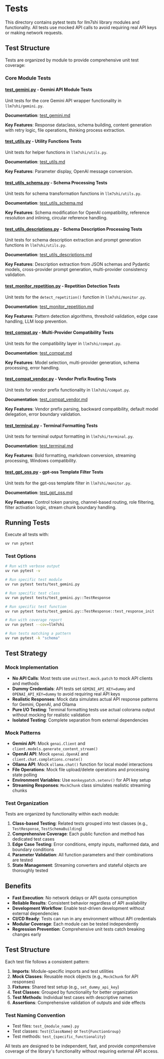 # Tests

This directory contains pytest tests for llm7shi library modules and functionality. All tests use mocked API calls to avoid requiring real API keys or making network requests.

## Test Structure

Tests are organized by module to provide comprehensive unit test coverage:

### Core Module Tests

#### [test_gemini.py](test_gemini.py) - Gemini API Module Tests
Unit tests for the core Gemini API wrapper functionality in `llm7shi/gemini.py`.

**Documentation**: [test_gemini.md](test_gemini.md)

**Key Features**: Response dataclass, schema building, content generation with retry logic, file operations, thinking process extraction.

#### [test_utils.py](test_utils.py) - Utility Functions Tests
Unit tests for helper functions in `llm7shi/utils.py`.

**Documentation**: [test_utils.md](test_utils.md)

**Key Features**: Parameter display, OpenAI message conversion.

#### [test_utils_schema.py](test_utils_schema.py) - Schema Processing Tests
Unit tests for schema transformation functions in `llm7shi/utils.py`.

**Documentation**: [test_utils_schema.md](test_utils_schema.md)

**Key Features**: Schema modification for OpenAI compatibility, reference resolution and inlining, circular reference handling.

#### [test_utils_descriptions.py](test_utils_descriptions.py) - Schema Description Processing Tests
Unit tests for schema description extraction and prompt generation functions in `llm7shi/utils.py`.

**Documentation**: [test_utils_descriptions.md](test_utils_descriptions.md)

**Key Features**: Description extraction from JSON schemas and Pydantic models, cross-provider prompt generation, multi-provider consistency validation.

#### [test_monitor_repetition.py](test_monitor_repetition.py) - Repetition Detection Tests
Unit tests for the `detect_repetition()` function in `llm7shi/monitor.py`.

**Documentation**: [test_monitor_repetition.md](test_monitor_repetition.md)

**Key Features**: Pattern detection algorithms, threshold validation, edge case handling, LLM loop prevention.

#### [test_compat.py](test_compat.py) - Multi-Provider Compatibility Tests
Unit tests for the compatibility layer in `llm7shi/compat.py`.

**Documentation**: [test_compat.md](test_compat.md)

**Key Features**: Model selection, multi-provider generation, schema processing, error handling.

#### [test_compat_vendor.py](test_compat_vendor.py) - Vendor Prefix Routing Tests
Unit tests for vendor prefix functionality in `llm7shi/compat.py`.

**Documentation**: [test_compat_vendor.md](test_compat_vendor.md)

**Key Features**: Vendor prefix parsing, backward compatibility, default model delegation, error boundary validation.

#### [test_terminal.py](test_terminal.py) - Terminal Formatting Tests
Unit tests for terminal output formatting in `llm7shi/terminal.py`.

**Documentation**: [test_terminal.md](test_terminal.md)

**Key Features**: Bold formatting, markdown conversion, streaming processing, Windows compatibility.

#### [test_gpt_oss.py](test_gpt_oss.py) - gpt-oss Template Filter Tests
Unit tests for the gpt-oss template filter in `llm7shi/monitor.py`.

**Documentation**: [test_gpt_oss.md](test_gpt_oss.md)

**Key Features**: Control token parsing, channel-based routing, role filtering, filter activation logic, stream chunk boundary handling.

## Running Tests

Execute all tests with:

```bash
uv run pytest
```

### Test Options

```bash
# Run with verbose output
uv run pytest -v

# Run specific test module
uv run pytest tests/test_gemini.py

# Run specific test class
uv run pytest tests/test_gemini.py::TestResponse

# Run specific test function
uv run pytest tests/test_gemini.py::TestResponse::test_response_init

# Run with coverage report
uv run pytest --cov=llm7shi

# Run tests matching a pattern
uv run pytest -k "schema"
```

## Test Strategy

### Mock Implementation
- **No API Calls**: Most tests use `unittest.mock.patch` to mock API clients and methods
- **Dummy Credentials**: API tests set `GEMINI_API_KEY=dummy` and `OPENAI_API_KEY=dummy` to avoid requiring real API keys
- **Realistic Responses**: Mock data simulates actual API response patterns for Gemini, OpenAI, and Ollama
- **Pure I/O Testing**: Terminal formatting tests use actual colorama output without mocking for realistic validation
- **Isolated Testing**: Complete separation from external dependencies

### Mock Patterns
- **Gemini API**: Mock `genai.Client` and `client.models.generate_content_stream()`
- **OpenAI API**: Mock `openai.OpenAI` and `client.chat.completions.create()`
- **Ollama API**: Mock `ollama.chat()` function for local model interactions
- **File Operations**: Mock file upload/delete operations and processing state polling
- **Environment Variables**: Use `monkeypatch.setenv()` for API key setup
- **Streaming Responses**: `MockChunk` class simulates realistic streaming chunks

### Test Organization
Tests are organized by functionality within each module:

1. **Class-based Testing**: Related tests grouped into test classes (e.g., `TestResponse`, `TestSchemaBuilding`)
2. **Comprehensive Coverage**: Each public function and method has dedicated test cases
3. **Edge Case Testing**: Error conditions, empty inputs, malformed data, and boundary conditions
4. **Parameter Validation**: All function parameters and their combinations are tested
5. **State Management**: Streaming converters and stateful objects are thoroughly tested

## Benefits

- **Fast Execution**: No network delays or API quota consumption
- **Reliable Results**: Consistent behavior regardless of API availability
- **Development Workflow**: Enable test-driven development without external dependencies
- **CI/CD Ready**: Tests can run in any environment without API credentials
- **Modular Coverage**: Each module can be tested independently
- **Regression Prevention**: Comprehensive unit tests catch breaking changes early

## Test Structure

Each test file follows a consistent pattern:

1. **Imports**: Module-specific imports and test utilities
2. **Mock Classes**: Reusable mock objects (e.g., `MockChunk` for API responses)
3. **Fixtures**: Shared test setup (e.g., `set_dummy_api_key`)
4. **Test Classes**: Grouped by functionality for better organization
5. **Test Methods**: Individual test cases with descriptive names
6. **Assertions**: Comprehensive validation of outputs and side effects

### Test Naming Convention
- Test files: `test_{module_name}.py`
- Test classes: `Test{ClassName}` or `Test{FunctionGroup}`
- Test methods: `test_{specific_functionality}`

All tests are designed to be independent, fast, and provide comprehensive coverage of the library's functionality without requiring external API access.